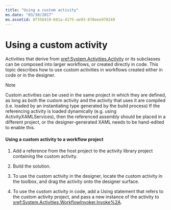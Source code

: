 ```yaml
---
title: "Using a custom activity"
ms.date: "03/30/2017"
ms.assetid: 8f356419-681a-4175-ae93-878eee970249
---
```

# Using a custom activity
Activities that derive from <xref:System.Activities.Activity> or its subclasses can be composed into larger workflows, or created directly in code. This topic describes how to use custom activities in workflows created either in code or in the designer.  
  
> [!NOTE]
> Custom activities can be used in the same project in which they are defined, as long as both the custom activity and the activity that uses it are compiled (i.e. loaded by an instantiating type generated by the build process) If the referencing activity is loaded dynamically (e.g. using ActivityXAMLServices), then the referenced assembly should be placed in a different project, or the designer-generated XAML needs to be hand-edited to enable this.  
  
#### Using a custom activity to a workflow project  
  
1. Add a reference from the host project to the activity library project containing the custom activity.  
  
2. Build the solution.  
  
3. To use the custom activity in the designer, locate the custom activity in the toolbox, and drag the activity onto the designer surface.  
  
4. To use the custom activity in code, add a Using statement that refers to the custom activity project, and pass a new instance of the activity to <xref:System.Activities.WorkflowInvoker.Invoke%2A>.
